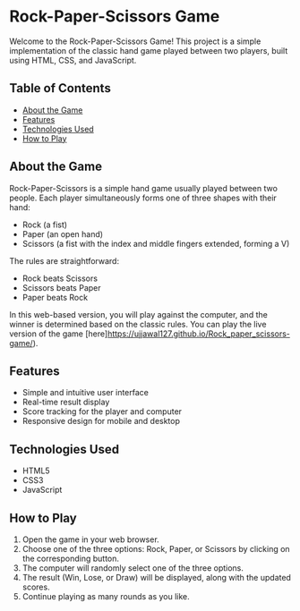 # Rock-Paper-Scissors Game

Welcome to the Rock-Paper-Scissors Game! This project is a simple implementation of the classic hand game played between two players, built using HTML, CSS, and JavaScript.

## Table of Contents

- [About the Game](#about-the-game)
- [Features](#features)
- [Technologies Used](#technologies-used)
- [How to Play](#how-to-play)


## About the Game

Rock-Paper-Scissors is a simple hand game usually played between two people. Each player simultaneously forms one of three shapes with their hand:

- Rock (a fist)
- Paper (an open hand)
- Scissors (a fist with the index and middle fingers extended, forming a V)

The rules are straightforward:
- Rock beats Scissors
- Scissors beats Paper
- Paper beats Rock

In this web-based version, you will play against the computer, and the winner is determined based on the classic rules.
You can play the live version of the game [here]https://ujjawal127.github.io/Rock_paper_scissors-game/).

## Features

- Simple and intuitive user interface
- Real-time result display
- Score tracking for the player and computer
- Responsive design for mobile and desktop

## Technologies Used

- HTML5
- CSS3
- JavaScript
  
## How to Play

1. Open the game in your web browser.
2. Choose one of the three options: Rock, Paper, or Scissors by clicking on the corresponding button.
3. The computer will randomly select one of the three options.
4. The result (Win, Lose, or Draw) will be displayed, along with the updated scores.
5. Continue playing as many rounds as you like.



